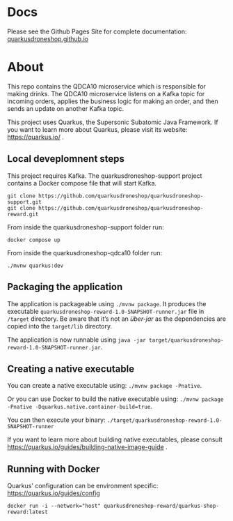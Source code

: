 # Docs
Please see the Github Pages Site for complete documentation: [quarkusdroneshop.github.io](https://quarkusdroneshop.github.io)

# About 
This repo contains the QDCA10 microservice which is responsible for making drinks.  The QDCA10 microservice listens on a Kafka topic for incoming orders, applies the business logic for making an order, and then sends an update on another Kafka topic.

This project uses Quarkus, the Supersonic Subatomic Java Framework.  If you want to learn more about Quarkus, please visit its website: https://quarkus.io/ .

## Local deveplomnent steps 

This project requires Kafka.  The quarkusdroneshop-support project contains a Docker compose file that will start Kafka.

```
git clone https://github.com/quarkusdroneshop/quarkusdroneshop-support.git
git clone https://github.com/quarkusdroneshop/quarkusdroneshop-reward.git
```

From inside the quarkusdroneshop-support folder run:

```
docker compose up
```

From inside the quarkusdroneshop-qdca10 folder run:
```
./mvnw quarkus:dev
```

## Packaging the application

The application is packageable using `./mvnw package`.
It produces the executable `quarkusdroneshop-reward-1.0-SNAPSHOT-runner.jar` file in `/target` directory.
Be aware that it’s not an _über-jar_ as the dependencies are copied into the `target/lib` directory.

The application is now runnable using `java -jar target/quarkusdroneshop-reward-1.0-SNAPSHOT-runner.jar`.

## Creating a native executable

You can create a native executable using: `./mvnw package -Pnative`.

Or you can use Docker to build the native executable using: `./mvnw package -Pnative -Dquarkus.native.container-build=true`.

You can then execute your binary: `./target/quarkusdroneshop-reward-1.0-SNAPSHOT-runner`

If you want to learn more about building native executables, please consult https://quarkus.io/guides/building-native-image-guide .

## Running with Docker

Quarkus' configuration can be environment specific: https://quarkus.io/guides/config

```shell
docker run -i --network="host" quarkusdroneshop-reward/quarkus-shop-reward:latest
```
